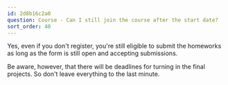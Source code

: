 ```yaml
---
id: 2d8b16c2a0
question: Course - Can I still join the course after the start date?
sort_order: 40
---
```


Yes, even if you don't register, you're still eligible to submit the homeworks as long as the form is still open and accepting submissions.

Be aware, however, that there will be deadlines for turning in the final projects. So don't leave everything to the last minute.